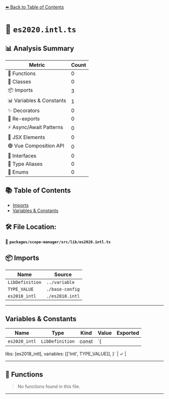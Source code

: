 [⬅️ Back to Table of Contents](../../../../index.md)

# 📄 `es2020.intl.ts`

## 📊 Analysis Summary

| Metric | Count |
|--------|-------|
| 🔧 Functions | 0 |
| 🧱 Classes | 0 |
| 📦 Imports | 3 |
| 📊 Variables & Constants | 1 |
| ✨ Decorators | 0 |
| 🔄 Re-exports | 0 |
| ⚡ Async/Await Patterns | 0 |
| 💠 JSX Elements | 0 |
| 🟢 Vue Composition API | 0 |
| 📐 Interfaces | 0 |
| 📑 Type Aliases | 0 |
| 🎯 Enums | 0 |

## 📚 Table of Contents

- [Imports](#imports)
- [Variables & Constants](#variables-constants)

## 🛠️ File Location:
📂 **`packages/scope-manager/src/lib/es2020.intl.ts`**

## 📦 Imports

| Name | Source |
|------|--------|
| `LibDefinition` | `../variable` |
| `TYPE_VALUE` | `./base-config` |
| `es2018_intl` | `./es2018.intl` |


---

## Variables & Constants

| Name | Type | Kind | Value | Exported |
|------|------|------|-------|----------|
| `es2020_intl` | `LibDefinition` | const | `{
  libs: [es2018_intl],
  variables: [['Intl', TYPE_VALUE]],
}` | ✓ |


---

## 🔧 Functions

> No functions found in this file.


---